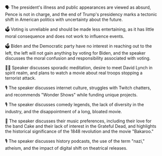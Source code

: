🗣️ The president's illness and public appearances are viewed as absurd, Pence is not in charge, and the end of Trump's presidency marks a tectonic shift in American politics with uncertainty about the future.

🗳️ Voting is unreliable and should be made less entertaining, as it has little moral consequence and does not work to influence events.

🗳️ Biden and the Democratic party have no interest in reaching out to the left, the left will not gain anything by voting for Biden, and the speaker discusses the moral confusion and responsibility associated with voting.

🧘‍♂️ Speaker discusses sporadic meditation, desire to meet David Lynch in spirit realm, and plans to watch a movie about real troops stopping a terrorist attack.

🎙 The speaker discusses internet culture, struggles with Twitch chatters, and recommends "Wonder Shows" while funding unique projects.

🎙 The speaker discusses comedy legends, the lack of diversity in the industry, and the disappointment of a long, bloated movie.

🎤 The speaker discusses their music preferences, including their love for the band Cake and their lack of interest in the Grateful Dead, and highlights the historical significance of the 1848 revolution and the movie "Bakaroo."

🎙 The speaker discusses history podcasts, the use of the term "nazi," atheism, and the impact of digital shift on theatrical releases.

